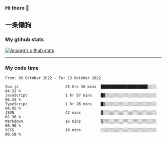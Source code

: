 ### Hi there 👋

## 一条懒狗
<!--
**kiss-me-quickly/kiss-me-quickly** is a ✨ _special_ ✨ repository because its `README.md` (this file) appears on your GitHub profile.

Here are some ideas to get you started:

- 🔭 I’m currently working on ...
- 🌱 I’m currently learning ...
- 👯 I’m looking to collaborate on ...
- 🤔 I’m looking for help with ...
- 💬 Ask me about ...
- 📫 How to reach me: ...
- 😄 Pronouns: ...
- ⚡ Fun fact: ...
-->


### My gtihub stats

[![Anurag's github stats](https://github-readme-stats.vercel.app/api?username=kiss-me-quickly)](https://github.com/anuraghazra/github-readme-stats)

***

### My code time

<!--START_SECTION:waka-->

```text
From: 06 October 2022 - To: 13 October 2022

Vue.js                     25 hrs 16 mins  █████████████████████░░░░   84.52 %
JavaScript                 1 hr 57 mins    █▓░░░░░░░░░░░░░░░░░░░░░░░   06.52 %
TypeScript                 1 hr 26 mins    █▒░░░░░░░░░░░░░░░░░░░░░░░   04.85 %
JSON                       42 mins         ▓░░░░░░░░░░░░░░░░░░░░░░░░   02.36 %
Markdown                   16 mins         ▒░░░░░░░░░░░░░░░░░░░░░░░░   00.90 %
SCSS                       10 mins         ░░░░░░░░░░░░░░░░░░░░░░░░░   00.58 %
```

<!--END_SECTION:waka-->
